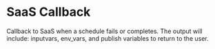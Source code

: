 # SaaS Callback

Callback to SaaS when a schedule fails or completes.   The output will include: inputvars, env_vars, and publish variables to return to the user.

